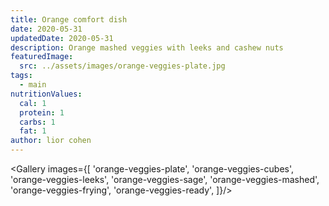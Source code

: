 ```yaml
---
title: Orange comfort dish
date: 2020-05-31
updatedDate: 2020-05-31
description: Orange mashed veggies with leeks and cashew nuts
featuredImage:
  src: ../assets/images/orange-veggies-plate.jpg
tags:
  - main
nutritionValues:
  cal: 1
  protein: 1
  carbs: 1
  fat: 1
author: lior cohen
---
```


<Gallery images={[
'orange-veggies-plate',
'orange-veggies-cubes',
'orange-veggies-leeks',
'orange-veggies-sage',
'orange-veggies-mashed',
'orange-veggies-frying',
'orange-veggies-ready',
]}/>

<PrintView fileName="orange-comfort-dish"/>

